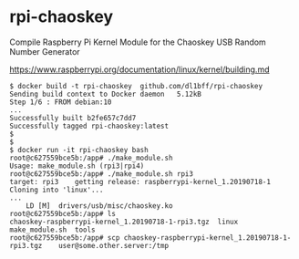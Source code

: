 # rpi-chaoskey
Compile Raspberry Pi Kernel Module for the Chaoskey USB Random Number Generator


https://www.raspberrypi.org/documentation/linux/kernel/building.md


    $ docker build -t rpi-chaoskey  github.com/dl1bff/rpi-chaoskey
    Sending build context to Docker daemon   5.12kB
    Step 1/6 : FROM debian:10
    ...
    Successfully built b2fe657c7dd7
    Successfully tagged rpi-chaoskey:latest
    $
    $
    $ docker run -it rpi-chaoskey bash
    root@c627559bce5b:/app# ./make_module.sh
    Usage: make_module.sh (rpi3|rpi4)
    root@c627559bce5b:/app# ./make_module.sh rpi3
    target: rpi3    getting release: raspberrypi-kernel_1.20190718-1
    Cloning into 'linux'...
    ...
        LD [M]  drivers/usb/misc/chaoskey.ko
    root@c627559bce5b:/app# ls
    chaoskey-raspberrypi-kernel_1.20190718-1-rpi3.tgz  linux  make_module.sh  tools
    root@c627559bce5b:/app# scp chaoskey-raspberrypi-kernel_1.20190718-1-rpi3.tgz    user@some.other.server:/tmp
    
